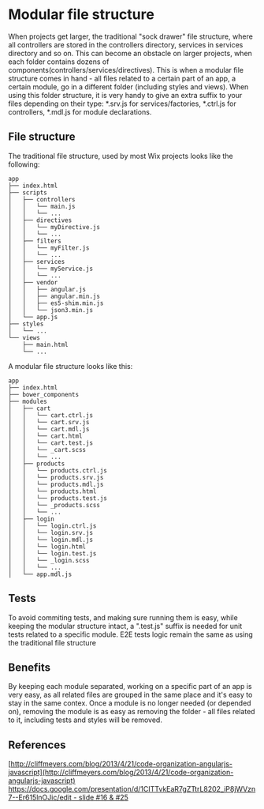 # Modular file structure

When projects get larger, the traditional "sock drawer" file structure, where all controllers are stored in the controllers directory, services in services directory and so on.
This can become an obstacle on larger projects, when each folder contains dozens of components(controllers/services/directives). This is when a modular file structure comes in hand - all files related to a certain part of an app, a certain module, go in a different folder (including styles and views).
When using this folder structure, it is very handy to give an extra suffix to your files depending on their type: *.srv.js for services/factories, *.ctrl.js for controllers, *.mdl.js for module declarations. 

## File structure

The traditional file structure, used by most Wix projects looks like the following:

```
app
├── index.html
├── scripts
│   ├── controllers
│   │   └── main.js
│   │   └── ...
│   ├── directives
│   │   └── myDirective.js
│   │   └── ...
│   ├── filters
│   │   └── myFilter.js
│   │   └── ...
│   ├── services
│   │   └── myService.js
│   │   └── ...
│   ├── vendor
│   │   ├── angular.js
│   │   ├── angular.min.js
│   │   ├── es5-shim.min.js
│   │   └── json3.min.js
│   └── app.js
├── styles
│   └── ...
└── views
    ├── main.html
    └── ...
```

A modular file structure looks like this:
```
app
├── index.html
├── bower_components
├── modules
│   ├── cart
│   │   └── cart.ctrl.js
│   │   └── cart.srv.js
│   │   └── cart.mdl.js
│   │   └── cart.html
│   │   └── cart.test.js
│   │   └── _cart.scss
│   │   └── ...
│   ├── products
│   │   └── products.ctrl.js
│   │   └── products.srv.js
│   │   └── products.mdl.js
│   │   └── products.html
│   │   └── products.test.js
│   │   └── _products.scss
│   │   └── ...
│   ├── login
│   │   └── login.ctrl.js
│   │   └── login.srv.js
│   │   └── login.mdl.js
│   │   └── login.html
│   │   └── login.test.js
│   │   └── _login.scss
│   │   └── ...
│   └── app.mdl.js
```


## Tests

To avoid commiting tests, and making sure running them is easy, while keeping the modular structure intact, a ".test.js" suffix is needed for unit tests related to a specific module.
E2E tests logic remain the same as using the traditional file structure

## Benefits

By keeping each module separated, working on a specific part of an app is very easy, as all related files are grouped in the same place and it's easy to stay in the same contex. 
Once a module is no longer needed (or depended on), removing the module is as easy as removing the folder - all files related to it, including tests and styles will be removed.

## References
[http://cliffmeyers.com/blog/2013/4/21/code-organization-angularjs-javascript](http://cliffmeyers.com/blog/2013/4/21/code-organization-angularjs-javascript)
[https://docs.google.com/presentation/d/1CITTvkEaR7gZTtrL8202_iP8jWVzn7--Er615lnOJic/edit - slide #16 & #25](https://docs.google.com/presentation/d/1CITTvkEaR7gZTtrL8202_iP8jWVzn7--Er615lnOJic/view)


